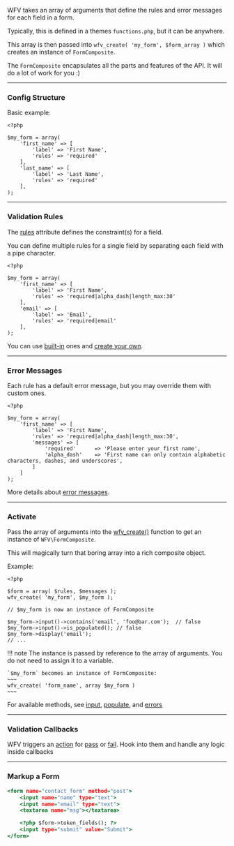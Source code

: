 

WFV takes an array of arguments that define the rules and error messages for each field in a form.

Typically, this is defined in a themes `functions.php`, but it can be anywhere.

This array is then passed into `wfv_create( 'my_form', $form_array )` which creates an instance of `FormComposite`.

The `FormComposite` encapsulates all the parts and features of the API. It will do a lot of work for you :)

---

### **Config Structure**

Basic example:
~~~~{.php}
<?php

$my_form = array(
    'first_name' => [
        'label' => 'First Name',
        'rules' => 'required'
    ],
    'last_name' => [
        'label' => 'Last Name',
        'rules' => 'required'
    ],
);
~~~~

---

### **Validation Rules**
The [rules](/guide/rules/) attribute defines the constraint(s) for a field.

You can define multiple rules for a single field by separating each field with a pipe character.
~~~~{.php}
<?php

$my_form = array(
    'first_name' => [
        'label' => 'First Name',
        'rules' => 'required|alpha_dash|length_max:30'
    ],
    'email' => [
        'label' => 'Email',
        'rules' => 'required|email'
    ],
);
~~~~
You can use [built-in](/guide/rules/#built-in-rules) ones and [create your own](/guide/rules/#custom-rules).

---

### **Error Messages**
Each rule has a default error message, but you may override them with custom ones.
~~~~{.php}
<?php

$my_form = array(
    'first_name' => [
        'label' => 'First Name',
        'rules' => 'required|alpha_dash|length_max:30',
        'messages' => [
            'required'      => 'Please enter your first name',
            'alpha_dash'    => 'First name can only contain alphabetic characters, dashes, and underscores',
        ]
    ]
);
~~~~
More details about [error messages]().

---

### **Activate**
Pass the array of arguments into the [wfv_create()](/guide/create) function to get an instance of `WFV\FormComposite`.

This will magically turn that boring array into a rich composite object.

Example:
~~~~{.php}
<?php

$form = array( $rules, $messages );
wfv_create( 'my_form', $my_form );

// $my_form is now an instance of FormComposite

$my_form->input()->contains('email', 'foo@bar.com');  // false
$my_form->input()->is_populated(); // false
$my_form->display('email');
// ...
~~~~

!!! note
    The instance is passed by reference to the array of arguments. You do not need to assign it to a variable.

    `$my_form` becomes an instance of FormComposite:
    ~~~
    wfv_create( 'form_name', array $my_form )
    ~~~

For available methods, see [input](/guide/input/), [populate](/guide/populate/), and [errors](/guide/errors/)

---

### **Validation Callbacks**

WFV triggers an [action](/guide/hooks) for [pass](/guide/hooks/#pass) or [fail](/guide/hooks/#fail). Hook into them and handle any logic inside callbacks

---

### **Markup a Form**

~~~~.html
<form name="contact_form" method="post">
    <input name="name" type="text">
    <input name="email" type="text">
    <textarea name="msg"></textarea>

    <?php $form->token_fields(); ?>
    <input type="submit" value="Submit">
</form>
~~~~
